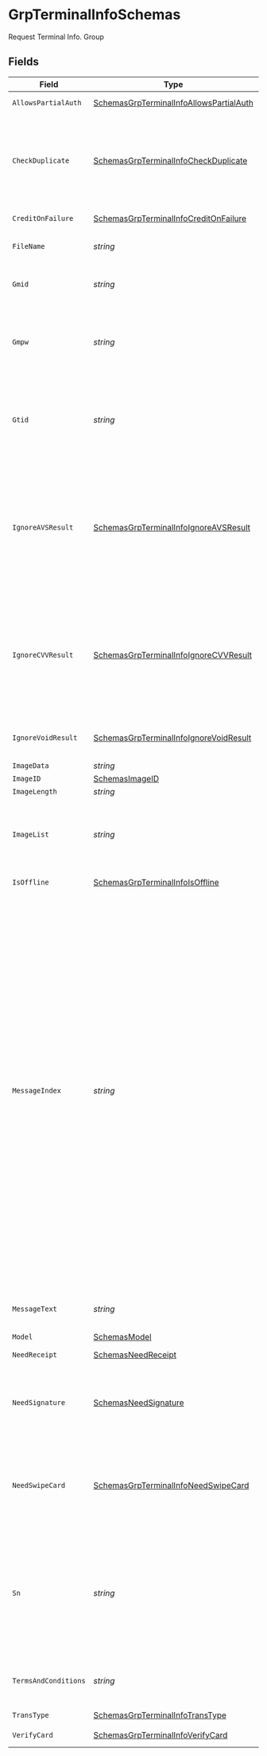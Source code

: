 # GrpTerminalInfoSchemas

Request Terminal Info. Group



## Fields

| Field                                                                                                                                                                                                                                                                                                                                                                                                                                                                                                                                             | Type                                                                                                                                                                                                                                                                                                                                                                                                                                                                                                                                              | Required                                                                                                                                                                                                                                                                                                                                                                                                                                                                                                                                          | Description                                                                                                                                                                                                                                                                                                                                                                                                                                                                                                                                       | Example                                                                                                                                                                                                                                                                                                                                                                                                                                                                                                                                           |
| ------------------------------------------------------------------------------------------------------------------------------------------------------------------------------------------------------------------------------------------------------------------------------------------------------------------------------------------------------------------------------------------------------------------------------------------------------------------------------------------------------------------------------------------------- | ------------------------------------------------------------------------------------------------------------------------------------------------------------------------------------------------------------------------------------------------------------------------------------------------------------------------------------------------------------------------------------------------------------------------------------------------------------------------------------------------------------------------------------------------- | ------------------------------------------------------------------------------------------------------------------------------------------------------------------------------------------------------------------------------------------------------------------------------------------------------------------------------------------------------------------------------------------------------------------------------------------------------------------------------------------------------------------------------------------------- | ------------------------------------------------------------------------------------------------------------------------------------------------------------------------------------------------------------------------------------------------------------------------------------------------------------------------------------------------------------------------------------------------------------------------------------------------------------------------------------------------------------------------------------------------- | ------------------------------------------------------------------------------------------------------------------------------------------------------------------------------------------------------------------------------------------------------------------------------------------------------------------------------------------------------------------------------------------------------------------------------------------------------------------------------------------------------------------------------------------------- |
| `AllowsPartialAuth`                                                                                                                                                                                                                                                                                                                                                                                                                                                                                                                               | [SchemasGrpTerminalInfoAllowsPartialAuth](../../Models/Shared/SchemasGrpTerminalInfoAllowsPartialAuth.md)                                                                                                                                                                                                                                                                                                                                                                                                                                         | :heavy_minus_sign:                                                                                                                                                                                                                                                                                                                                                                                                                                                                                                                                | Indicates whether partial authorization is allowed.<br/>                                                                                                                                                                                                                                                                                                                                                                                                                                                                                          | N                                                                                                                                                                                                                                                                                                                                                                                                                                                                                                                                                 |
| `CheckDuplicate`                                                                                                                                                                                                                                                                                                                                                                                                                                                                                                                                  | [SchemasGrpTerminalInfoCheckDuplicate](../../Models/Shared/SchemasGrpTerminalInfoCheckDuplicate.md)                                                                                                                                                                                                                                                                                                                                                                                                                                               | :heavy_minus_sign:                                                                                                                                                                                                                                                                                                                                                                                                                                                                                                                                | Indicates whether to check for duplicate transactions.<br><br/>Duplicate check interval: 1 minute.<br><br/>Note: you need to supply this field in all the request to enable this feature.<br/>                                                                                                                                                                                                                                                                                                                                                    | N                                                                                                                                                                                                                                                                                                                                                                                                                                                                                                                                                 |
| `CreditOnFailure`                                                                                                                                                                                                                                                                                                                                                                                                                                                                                                                                 | [SchemasGrpTerminalInfoCreditOnFailure](../../Models/Shared/SchemasGrpTerminalInfoCreditOnFailure.md)                                                                                                                                                                                                                                                                                                                                                                                                                                             | :heavy_minus_sign:                                                                                                                                                                                                                                                                                                                                                                                                                                                                                                                                | Indicates whether do force void transaction.<br/>                                                                                                                                                                                                                                                                                                                                                                                                                                                                                                 | N                                                                                                                                                                                                                                                                                                                                                                                                                                                                                                                                                 |
| `FileName`                                                                                                                                                                                                                                                                                                                                                                                                                                                                                                                                        | *string*                                                                                                                                                                                                                                                                                                                                                                                                                                                                                                                                          | :heavy_minus_sign:                                                                                                                                                                                                                                                                                                                                                                                                                                                                                                                                | The name of pinpad configuration file that upload to the pinpad.<br/>                                                                                                                                                                                                                                                                                                                                                                                                                                                                             | CUSTPROMPT.PGZ                                                                                                                                                                                                                                                                                                                                                                                                                                                                                                                                    |
| `Gmid`                                                                                                                                                                                                                                                                                                                                                                                                                                                                                                                                            | *string*                                                                                                                                                                                                                                                                                                                                                                                                                                                                                                                                          | :heavy_check_mark:                                                                                                                                                                                                                                                                                                                                                                                                                                                                                                                                | Merchant identifier Assigned by<br><br/>Netevia Payment Systems Administrator during registration<br/>                                                                                                                                                                                                                                                                                                                                                                                                                                            | 1110222484                                                                                                                                                                                                                                                                                                                                                                                                                                                                                                                                        |
| `Gmpw`                                                                                                                                                                                                                                                                                                                                                                                                                                                                                                                                            | *string*                                                                                                                                                                                                                                                                                                                                                                                                                                                                                                                                          | :heavy_check_mark:                                                                                                                                                                                                                                                                                                                                                                                                                                                                                                                                | Merchant password<br><br/>Only verified for Refund transactions.<br><br/>It can be any value for other transactions.<br/>                                                                                                                                                                                                                                                                                                                                                                                                                         | GMPW3010300378                                                                                                                                                                                                                                                                                                                                                                                                                                                                                                                                    |
| `Gtid`                                                                                                                                                                                                                                                                                                                                                                                                                                                                                                                                            | *string*                                                                                                                                                                                                                                                                                                                                                                                                                                                                                                                                          | :heavy_check_mark:                                                                                                                                                                                                                                                                                                                                                                                                                                                                                                                                | Merchant's terminal identifier<br><br/>Assigned by Netevia Payment Systems Administrator during registration.<br><br/>This field is Optional when doing Register.<br/>                                                                                                                                                                                                                                                                                                                                                                            | GT1120095178                                                                                                                                                                                                                                                                                                                                                                                                                                                                                                                                      |
| `IgnoreAVSResult`                                                                                                                                                                                                                                                                                                                                                                                                                                                                                                                                 | [SchemasGrpTerminalInfoIgnoreAVSResult](../../Models/Shared/SchemasGrpTerminalInfoIgnoreAVSResult.md)                                                                                                                                                                                                                                                                                                                                                                                                                                             | :heavy_minus_sign:                                                                                                                                                                                                                                                                                                                                                                                                                                                                                                                                | Ignore AVS result from processor, default value is Y, if need to check AVS result please send it in request with N. the feature only works in TSYS and Elavon. Elavon if host return the code (A,B,C,E,N,R,W,Z) and doesnt' ignore avs result code then Netevia will reject the verify request. TSYS if host return N and doesn't ignore avs result then Netevia will reject the Verify, Auth, Sale request.                                                                                                                                      | Y                                                                                                                                                                                                                                                                                                                                                                                                                                                                                                                                                 |
| `IgnoreCVVResult`                                                                                                                                                                                                                                                                                                                                                                                                                                                                                                                                 | [SchemasGrpTerminalInfoIgnoreCVVResult](../../Models/Shared/SchemasGrpTerminalInfoIgnoreCVVResult.md)                                                                                                                                                                                                                                                                                                                                                                                                                                             | :heavy_minus_sign:                                                                                                                                                                                                                                                                                                                                                                                                                                                                                                                                | Ignore CVV result from processor, default value is Y, if need to check CVV result please send it in request with N. the feature only works in TSYS and Elavon. Elavon, if doesn't Ignore CVV and host return N then Netevia will reject the Verify request. TSYS, if doesn't ignore cvv and host return N then Netevia will reject the Verify/Auth/Sale request.                                                                                                                                                                                  | Y                                                                                                                                                                                                                                                                                                                                                                                                                                                                                                                                                 |
| `IgnoreVoidResult`                                                                                                                                                                                                                                                                                                                                                                                                                                                                                                                                | [SchemasGrpTerminalInfoIgnoreVoidResult](../../Models/Shared/SchemasGrpTerminalInfoIgnoreVoidResult.md)                                                                                                                                                                                                                                                                                                                                                                                                                                           | :heavy_minus_sign:                                                                                                                                                                                                                                                                                                                                                                                                                                                                                                                                | Ignore Void result from processor. if processor return fail, then we force it to success. Default value is Y,                                                                                                                                                                                                                                                                                                                                                                                                                                     | Y                                                                                                                                                                                                                                                                                                                                                                                                                                                                                                                                                 |
| `ImageData`                                                                                                                                                                                                                                                                                                                                                                                                                                                                                                                                       | *string*                                                                                                                                                                                                                                                                                                                                                                                                                                                                                                                                          | :heavy_minus_sign:                                                                                                                                                                                                                                                                                                                                                                                                                                                                                                                                | Base64 encode image.                                                                                                                                                                                                                                                                                                                                                                                                                                                                                                                              |                                                                                                                                                                                                                                                                                                                                                                                                                                                                                                                                                   |
| `ImageID`                                                                                                                                                                                                                                                                                                                                                                                                                                                                                                                                         | [SchemasImageID](../../Models/Shared/SchemasImageID.md)                                                                                                                                                                                                                                                                                                                                                                                                                                                                                           | :heavy_minus_sign:                                                                                                                                                                                                                                                                                                                                                                                                                                                                                                                                | The ID index of image.                                                                                                                                                                                                                                                                                                                                                                                                                                                                                                                            |                                                                                                                                                                                                                                                                                                                                                                                                                                                                                                                                                   |
| `ImageLength`                                                                                                                                                                                                                                                                                                                                                                                                                                                                                                                                     | *string*                                                                                                                                                                                                                                                                                                                                                                                                                                                                                                                                          | :heavy_minus_sign:                                                                                                                                                                                                                                                                                                                                                                                                                                                                                                                                | The length of image data.                                                                                                                                                                                                                                                                                                                                                                                                                                                                                                                         |                                                                                                                                                                                                                                                                                                                                                                                                                                                                                                                                                   |
| `ImageList`                                                                                                                                                                                                                                                                                                                                                                                                                                                                                                                                       | *string*                                                                                                                                                                                                                                                                                                                                                                                                                                                                                                                                          | :heavy_minus_sign:                                                                                                                                                                                                                                                                                                                                                                                                                                                                                                                                | The ID list of image that needs to be displayed on the PinPad<br><br/>Valid values:<br><br/>001 002 003 004 005 006 007 008 009 010 012 013<br/>                                                                                                                                                                                                                                                                                                                                                                                                  |                                                                                                                                                                                                                                                                                                                                                                                                                                                                                                                                                   |
| `IsOffline`                                                                                                                                                                                                                                                                                                                                                                                                                                                                                                                                       | [SchemasGrpTerminalInfoIsOffline](../../Models/Shared/SchemasGrpTerminalInfoIsOffline.md)                                                                                                                                                                                                                                                                                                                                                                                                                                                         | :heavy_minus_sign:                                                                                                                                                                                                                                                                                                                                                                                                                                                                                                                                | Indicates whether is an offline transaction.<br/>                                                                                                                                                                                                                                                                                                                                                                                                                                                                                                 | N                                                                                                                                                                                                                                                                                                                                                                                                                                                                                                                                                 |
| `MessageIndex`                                                                                                                                                                                                                                                                                                                                                                                                                                                                                                                                    | *string*                                                                                                                                                                                                                                                                                                                                                                                                                                                                                                                                          | :heavy_minus_sign:                                                                                                                                                                                                                                                                                                                                                                                                                                                                                                                                | Index of question display on the pin pad.<br><br/>Used in AskNumberQuestion<br><br/>Valid values:<br><br/><ul><br/>  <li>001: Please enter your home phone number</li><br/>  <li>002: Please enter your 10-digit HOME phone number</li><br/>  <li>003: Please enter your date of birth</li><br/>  <li>004: Please Enter ZIP Code</li><br/>  <li>010: Enter Card Number</li><br/>  <li>011: Enter Expiration Date</li><br/>  <li>012: Enter CVV or CID from card</li><br/></ul><br/>Used in UploadMessage<br><br/>Valid values<br><br/><ul><br/>  <li>1001: replace built-in message "Lane Closed"</li><br/></ul><br/> |                                                                                                                                                                                                                                                                                                                                                                                                                                                                                                                                                   |
| `MessageText`                                                                                                                                                                                                                                                                                                                                                                                                                                                                                                                                     | *string*                                                                                                                                                                                                                                                                                                                                                                                                                                                                                                                                          | :heavy_minus_sign:                                                                                                                                                                                                                                                                                                                                                                                                                                                                                                                                | Text to be displayed on pin pad. Used in AskSelectionQuestion, ShowMessage, UploadMessage, ESignature<br/>                                                                                                                                                                                                                                                                                                                                                                                                                                        |                                                                                                                                                                                                                                                                                                                                                                                                                                                                                                                                                   |
| `Model`                                                                                                                                                                                                                                                                                                                                                                                                                                                                                                                                           | [SchemasModel](../../Models/Shared/SchemasModel.md)                                                                                                                                                                                                                                                                                                                                                                                                                                                                                               | :heavy_minus_sign:                                                                                                                                                                                                                                                                                                                                                                                                                                                                                                                                | The pinpad model.                                                                                                                                                                                                                                                                                                                                                                                                                                                                                                                                 |                                                                                                                                                                                                                                                                                                                                                                                                                                                                                                                                                   |
| `NeedReceipt`                                                                                                                                                                                                                                                                                                                                                                                                                                                                                                                                     | [SchemasNeedReceipt](../../Models/Shared/SchemasNeedReceipt.md)                                                                                                                                                                                                                                                                                                                                                                                                                                                                                   | :heavy_minus_sign:                                                                                                                                                                                                                                                                                                                                                                                                                                                                                                                                | Indicates whether to print receipt.<br/>                                                                                                                                                                                                                                                                                                                                                                                                                                                                                                          | N                                                                                                                                                                                                                                                                                                                                                                                                                                                                                                                                                 |
| `NeedSignature`                                                                                                                                                                                                                                                                                                                                                                                                                                                                                                                                   | [SchemasNeedSignature](../../Models/Shared/SchemasNeedSignature.md)                                                                                                                                                                                                                                                                                                                                                                                                                                                                               | :heavy_minus_sign:                                                                                                                                                                                                                                                                                                                                                                                                                                                                                                                                | Only supported for swipe/manual key entry transactions in Local and Cloud PDC and for electronic signature capable terminals. Indicates whether PDC returns signature data in response message.                                                                                                                                                                                                                                                                                                                                                   |                                                                                                                                                                                                                                                                                                                                                                                                                                                                                                                                                   |
| `NeedSwipeCard`                                                                                                                                                                                                                                                                                                                                                                                                                                                                                                                                   | [SchemasGrpTerminalInfoNeedSwipeCard](../../Models/Shared/SchemasGrpTerminalInfoNeedSwipeCard.md)                                                                                                                                                                                                                                                                                                                                                                                                                                                 | :heavy_minus_sign:                                                                                                                                                                                                                                                                                                                                                                                                                                                                                                                                | This field is used when sending a request to a PDC. Indicates whether the card data should be retrieved using the pinpad("Y") or it is not needed(Void/Refund) or already provided in the request("N"). This works for all entry modes Manual/Swipe/EMV/Contactless.<br/>                                                                                                                                                                                                                                                                         |                                                                                                                                                                                                                                                                                                                                                                                                                                                                                                                                                   |
| `Sn`                                                                                                                                                                                                                                                                                                                                                                                                                                                                                                                                              | *string*                                                                                                                                                                                                                                                                                                                                                                                                                                                                                                                                          | :heavy_minus_sign:                                                                                                                                                                                                                                                                                                                                                                                                                                                                                                                                | Pin pad’s serial number.<br><br/>Used in Register, Unregister request.<br><br/>Valid values:<br><br/>Full serial number: 14281PP81035776,<br><br/>Last 8 digit of serial number: 81035776<br/>                                                                                                                                                                                                                                                                                                                                                    | 81035776                                                                                                                                                                                                                                                                                                                                                                                                                                                                                                                                          |
| `TermsAndConditions`                                                                                                                                                                                                                                                                                                                                                                                                                                                                                                                              | *string*                                                                                                                                                                                                                                                                                                                                                                                                                                                                                                                                          | :heavy_minus_sign:                                                                                                                                                                                                                                                                                                                                                                                                                                                                                                                                | Terms and Conditions to be displayed on the pinpad for the customer to accept and then capture an electronic signature. Used in ESignature.<br/>                                                                                                                                                                                                                                                                                                                                                                                                  |                                                                                                                                                                                                                                                                                                                                                                                                                                                                                                                                                   |
| `TransType`                                                                                                                                                                                                                                                                                                                                                                                                                                                                                                                                       | [SchemasGrpTerminalInfoTransType](../../Models/Shared/SchemasGrpTerminalInfoTransType.md)                                                                                                                                                                                                                                                                                                                                                                                                                                                         | :heavy_check_mark:                                                                                                                                                                                                                                                                                                                                                                                                                                                                                                                                | Transaction Type.<br/>                                                                                                                                                                                                                                                                                                                                                                                                                                                                                                                            | Sale                                                                                                                                                                                                                                                                                                                                                                                                                                                                                                                                              |
| `VerifyCard`                                                                                                                                                                                                                                                                                                                                                                                                                                                                                                                                      | [SchemasGrpTerminalInfoVerifyCard](../../Models/Shared/SchemasGrpTerminalInfoVerifyCard.md)                                                                                                                                                                                                                                                                                                                                                                                                                                                       | :heavy_minus_sign:                                                                                                                                                                                                                                                                                                                                                                                                                                                                                                                                | Indicates whether verify card when doing CreateCardToken.<br/>                                                                                                                                                                                                                                                                                                                                                                                                                                                                                    | N                                                                                                                                                                                                                                                                                                                                                                                                                                                                                                                                                 |